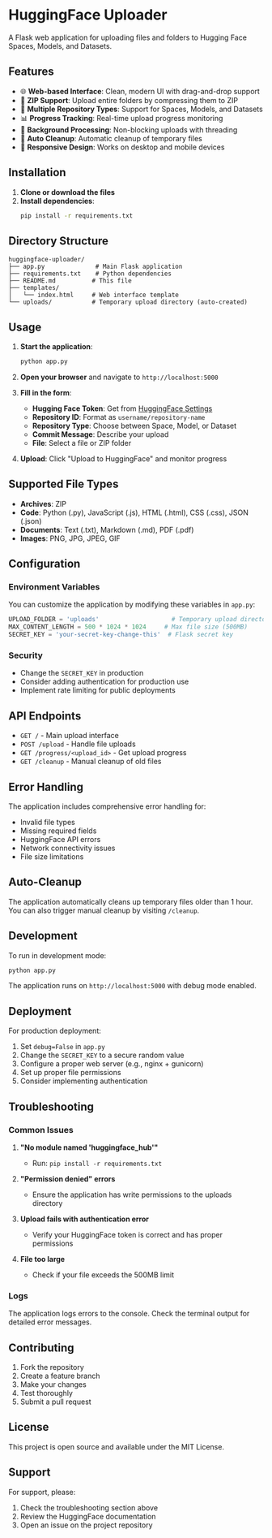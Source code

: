 # HuggingFace Uploader

A Flask web application for uploading files and folders to Hugging Face Spaces, Models, and Datasets.

## Features

- 🌐 **Web-based Interface**: Clean, modern UI with drag-and-drop support
- 📁 **ZIP Support**: Upload entire folders by compressing them to ZIP
- 🚀 **Multiple Repository Types**: Support for Spaces, Models, and Datasets
- 📊 **Progress Tracking**: Real-time upload progress monitoring
- 🔄 **Background Processing**: Non-blocking uploads with threading
- 🧹 **Auto Cleanup**: Automatic cleanup of temporary files
- 📱 **Responsive Design**: Works on desktop and mobile devices

## Installation

1. **Clone or download the files**
2. **Install dependencies**:
   ```bash
   pip install -r requirements.txt
   ```

## Directory Structure

```
huggingface-uploader/
├── app.py              # Main Flask application
├── requirements.txt    # Python dependencies
├── README.md          # This file
├── templates/
│   └── index.html     # Web interface template
└── uploads/           # Temporary upload directory (auto-created)
```

## Usage

1. **Start the application**:
   ```bash
   python app.py
   ```

2. **Open your browser** and navigate to `http://localhost:5000`

3. **Fill in the form**:
   - **Hugging Face Token**: Get from [HuggingFace Settings](https://huggingface.co/settings/tokens)
   - **Repository ID**: Format as `username/repository-name`
   - **Repository Type**: Choose between Space, Model, or Dataset
   - **Commit Message**: Describe your upload
   - **File**: Select a file or ZIP folder

4. **Upload**: Click "Upload to HuggingFace" and monitor progress

## Supported File Types

- **Archives**: ZIP
- **Code**: Python (.py), JavaScript (.js), HTML (.html), CSS (.css), JSON (.json)
- **Documents**: Text (.txt), Markdown (.md), PDF (.pdf)
- **Images**: PNG, JPG, JPEG, GIF

## Configuration

### Environment Variables

You can customize the application by modifying these variables in `app.py`:

```python
UPLOAD_FOLDER = 'uploads'                    # Temporary upload directory
MAX_CONTENT_LENGTH = 500 * 1024 * 1024     # Max file size (500MB)
SECRET_KEY = 'your-secret-key-change-this'  # Flask secret key
```

### Security

- Change the `SECRET_KEY` in production
- Consider adding authentication for production use
- Implement rate limiting for public deployments

## API Endpoints

- `GET /` - Main upload interface
- `POST /upload` - Handle file uploads
- `GET /progress/<upload_id>` - Get upload progress
- `GET /cleanup` - Manual cleanup of old files

## Error Handling

The application includes comprehensive error handling for:
- Invalid file types
- Missing required fields
- HuggingFace API errors
- Network connectivity issues
- File size limitations

## Auto-Cleanup

The application automatically cleans up temporary files older than 1 hour. You can also trigger manual cleanup by visiting `/cleanup`.

## Development

To run in development mode:
```bash
python app.py
```

The application runs on `http://localhost:5000` with debug mode enabled.

## Deployment

For production deployment:

1. Set `debug=False` in `app.py`
2. Change the `SECRET_KEY` to a secure random value
3. Configure a proper web server (e.g., nginx + gunicorn)
4. Set up proper file permissions
5. Consider implementing authentication

## Troubleshooting

### Common Issues

1. **"No module named 'huggingface_hub'"**
   - Run: `pip install -r requirements.txt`

2. **"Permission denied" errors**
   - Ensure the application has write permissions to the uploads directory

3. **Upload fails with authentication error**
   - Verify your HuggingFace token is correct and has proper permissions

4. **File too large**
   - Check if your file exceeds the 500MB limit

### Logs

The application logs errors to the console. Check the terminal output for detailed error messages.

## Contributing

1. Fork the repository
2. Create a feature branch
3. Make your changes
4. Test thoroughly
5. Submit a pull request

## License

This project is open source and available under the MIT License.

## Support

For support, please:
1. Check the troubleshooting section above
2. Review the HuggingFace documentation
3. Open an issue on the project repository